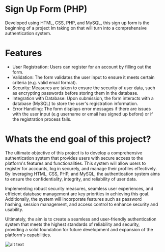 # Sign Up Form (PHP)

Developed using HTML, CSS, PHP, and MySQL, this sign up form is the beginning of a project Im taking on that will turn into a comprehensive authentication system.

# Features

* User Registration: Users can register for an account by filling out the form.
* Validation: The form validates the user input to ensure it meets certain criteria (e.g. valid email format).
* Security: Measures are taken to ensure the security of user data, such as encrypting passwords before storing them in the database.
* Integration with Database: Upon submission, the form interacts with a database (MySQL) to store the user's registration information.
* Error Handling: The form displays error messages if there are issues with the user input (e.g username or email has signed up before) or if the registration process fails.

# Whats the end goal of this project?

The ultimate objective of this project is to develop a comprehensive authentication system that provides users with secure access to the platform's features and functionalities. This system will allow users to register for accounts, log in securely, and manage their profiles effectively. By leveraging HTML, CSS, PHP, and MySQL, the authentication system aims to ensure the confidentiality, integrity, and reliability of user data. 

Implementing robust security measures, seamless user experiences, and efficient database management are key priorities in achieving this goal. Additionally, the system will incorporate features such as password hashing, session management, and access control to enhance security and usability. 

Ultimately, the aim is to create a seamless and user-friendly authentication system that meets the highest standards of reliability and security, providing a solid foundation for future development and expansion of the platform's capabilities.

![alt text](https://github.com/cbm1993/signupform-php/signupform.jpg?raw=true)



